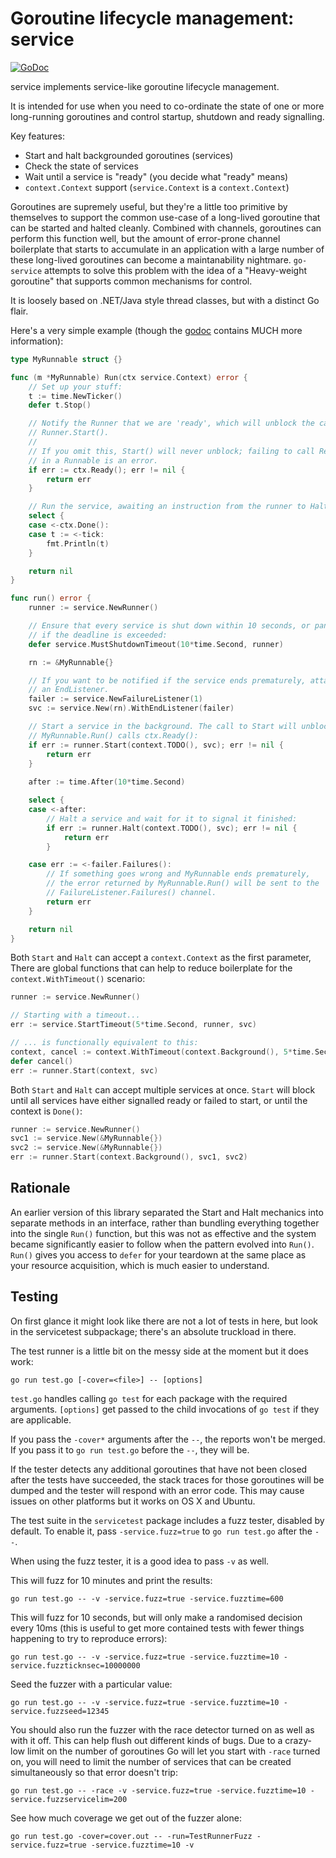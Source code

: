 Goroutine lifecycle management: service
=======================================

[![GoDoc](https://godoc.org/github.com/shabbyrobe/go-service?status.svg)](https://godoc.org/github.com/shabbyrobe/go-service)

service implements service-like goroutine lifecycle management.

It is intended for use when you need to co-ordinate the state of one or more
long-running goroutines and control startup, shutdown and ready signalling.

Key features:

- Start and halt backgrounded goroutines (services)
- Check the state of services
- Wait until a service is "ready" (you decide what "ready" means)
- `context.Context` support (`service.Context` is a `context.Context`)

Goroutines are supremely useful, but they're a little too primitive by
themselves to support the common use-case of a long-lived goroutine that can be
started and halted cleanly. Combined with channels, goroutines can perform this
function well, but the amount of error-prone channel boilerplate that starts to
accumulate in an application with a large number of these long-lived goroutines
can become a maintanability nightmare. `go-service` attempts to solve this
problem with the idea of a "Heavy-weight goroutine" that supports common
mechanisms for control.

It is loosely based on .NET/Java style thread classes, but with a distinct Go
flair.

Here's a very simple example (though the
[godoc](https://godoc.org/github.com/shabbyrobe/go-service) contains MUCH
more information):

```go
type MyRunnable struct {}

func (m *MyRunnable) Run(ctx service.Context) error {
	// Set up your stuff:
	t := time.NewTicker()
	defer t.Stop()

	// Notify the Runner that we are 'ready', which will unblock the call
	// Runner.Start().
	// 
	// If you omit this, Start() will never unblock; failing to call Ready()
	// in a Runnable is an error.
	if err := ctx.Ready(); err != nil {
		return err
	}

	// Run the service, awaiting an instruction from the runner to Halt:
	select {
	case <-ctx.Done():
	case t := <-tick:
		fmt.Println(t)
	}

	return nil
}

func run() error {
	runner := service.NewRunner()

	// Ensure that every service is shut down within 10 seconds, or panic
	// if the deadline is exceeded:
	defer service.MustShutdownTimeout(10*time.Second, runner)

	rn := &MyRunnable{}

	// If you want to be notified if the service ends prematurely, attach
	// an EndListener.
	failer := service.NewFailureListener(1)
	svc := service.New(rn).WithEndListener(failer)

	// Start a service in the background. The call to Start will unblock when
	// MyRunnable.Run() calls ctx.Ready():
	if err := runner.Start(context.TODO(), svc); err != nil {
		return err
	}
	
	after := time.After(10*time.Second)

	select {
	case <-after:
		// Halt a service and wait for it to signal it finished:
		if err := runner.Halt(context.TODO(), svc); err != nil {
			return err
		}

	case err := <-failer.Failures():
		// If something goes wrong and MyRunnable ends prematurely,
		// the error returned by MyRunnable.Run() will be sent to the
		// FailureListener.Failures() channel.
		return err
	}

	return nil
}
```

Both `Start` and `Halt` can accept a `context.Context` as the first parameter,
There are global functions that can help to reduce boilerplate for the
`context.WithTimeout()` scenario:

```go
runner := service.NewRunner()

// Starting with a timeout...
err := service.StartTimeout(5*time.Second, runner, svc)

// ... is functionally equivalent to this:
context, cancel := context.WithTimeout(context.Background(), 5*time.Second)
defer cancel()
err := runner.Start(context, svc)
```

Both `Start` and `Halt` can accept multiple services at once. `Start` will block
until all services have either signalled ready or failed to start, or until the
context is `Done()`:

```go
runner := service.NewRunner()
svc1 := service.New(&MyRunnable{})
svc2 := service.New(&MyRunnable{})
err := runner.Start(context.Background(), svc1, svc2)
```


Rationale
---------

An earlier version of this library separated the Start and Halt mechanics into
separate methods in an interface, rather than bundling everything together into
the single `Run()` function, but this was not as effective and the system 
became significantly easier to follow when the pattern evolved into `Run()`.
`Run()` gives you access to `defer` for your teardown at the same place as your
resource acquisition, which is much easier to understand.


Testing
-------

On first glance it might look like there are not a lot of tests in here, but
look in the servicetest subpackage; there's an absolute truckload in there.

The test runner is a little bit on the messy side at the moment but it does
work:

    go run test.go [-cover=<file>] -- [options]

`test.go` handles calling `go test` for each package with the required
arguments. `[options]` get passed to the child invocations of `go test` if they
are applicable.

If you pass the `-cover*` arguments after the `--`, the reports won't be
merged. If you pass it to `go run test.go` before the `--`, they will be.

If the tester detects any additional goroutines that have not been closed after
the tests have succeeded, the stack traces for those goroutines will be dumped
and the tester will respond with an error code. This may cause issues on other
platforms but it works on OS X and Ubuntu.

The test suite in the `servicetest` package includes a fuzz tester, disabled by
default. To enable it, pass `-service.fuzz=true` to `go run test.go` after the
`--`.

When using the fuzz tester, it is a good idea to pass `-v` as well.

This will fuzz for 10 minutes and print the results:

    go run test.go -- -v -service.fuzz=true -service.fuzztime=600

This will fuzz for 10 seconds, but will only make a randomised decision every
10ms (this is useful to get more contained tests with fewer things happening to
try to reproduce errors):

    go run test.go -- -v -service.fuzz=true -service.fuzztime=10 -service.fuzzticknsec=10000000

Seed the fuzzer with a particular value:

    go run test.go -- -v -service.fuzz=true -service.fuzztime=10 -service.fuzzseed=12345

You should also run the fuzzer with the race detector turned on as well as with
it off. This can help flush out different kinds of bugs. Due to a crazy-low
limit on the number of goroutines Go will let you start with `-race` turned on,
you will need to limit the number of services that can be created
simultaneously so that error doesn't trip:

    go run test.go -- -race -v -service.fuzz=true -service.fuzztime=10 -service.fuzzservicelim=200

See how much coverage we get out of the fuzzer alone:

    go run test.go -cover=cover.out -- -run=TestRunnerFuzz -service.fuzz=true -service.fuzztime=10 -v

